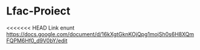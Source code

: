 # Lfac-Proiect
<<<<<<< HEAD
Link enunt
https://docs.google.com/document/d/16kXgtGknKOjQpg1mojSh0s6H8XQmFQPM6Hf0_d9V0bY/edit

